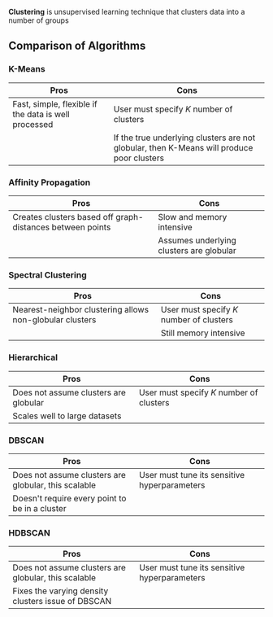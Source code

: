 

**Clustering** is unsupervised learning technique that clusters data into a number of groups


## Comparison of Algorithms


### K-Means

| Pros | Cons |
| --- | --- |
| Fast, simple, flexible if the data is well processed | User must specify *K* number of clusters |
| | If the true underlying clusters are not globular, then K-Means will produce poor clusters |


### Affinity Propagation

| Pros | Cons |
| --- | --- |
| Creates clusters based off graph-distances between points | Slow and memory intensive |
| | Assumes underlying clusters are globular |


### Spectral Clustering

| Pros | Cons |
| --- | --- |
| Nearest-neighbor clustering allows non-globular clusters | User must specify *K* number of clusters |
| | Still memory intensive |


### Hierarchical

| Pros | Cons |
| --- | --- |
| Does not assume clusters are globular | User must specify *K* number of clusters |
| Scales well to large datasets | |


### DBSCAN

| Pros | Cons |
| --- | --- |
| Does not assume clusters are globular, this scalable | User must tune its sensitive hyperparameters |
| Doesn't require every point to be in a cluster | |


### HDBSCAN

| Pros | Cons |
| --- | --- |
| Does not assume clusters are globular, this scalable | User must tune its sensitive hyperparameters |
| Fixes the varying density clusters issue of DBSCAN | |